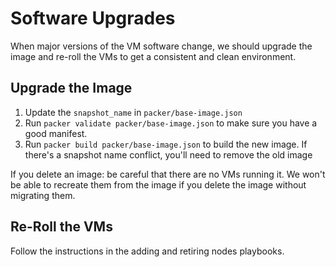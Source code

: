 # Software Upgrades

When major versions of the VM software change, we should upgrade the image and re-roll the VMs to get a consistent and clean environment.

## Upgrade the Image

1. Update the `snapshot_name` in `packer/base-image.json`
2. Run `packer validate packer/base-image.json` to make sure you have a good manifest.
3. Run `packer build packer/base-image.json` to build the new image.
   If there's a snapshot name conflict, you'll need to remove the old image

If you delete an image: be careful that there are no VMs running it.
We won't be able to recreate them from the image if you delete the image without migrating them.

## Re-Roll the VMs

Follow the instructions in the adding and retiring nodes playbooks.
